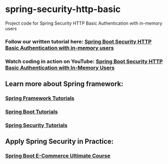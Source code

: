 # spring-security-http-basic
Project code for Spring Security HTTP Basic Authentication with in-memory users
### Follow our written tutorial here: [Spring Boot Security HTTP Basic Authentication with in-memory users](https://www.codejava.net/frameworks/spring-boot/http-basic-authentication-with-in-memory-users)
### Watch coding in action on YouTube: [Spring Boot Security HTTP Basic Authentication with In-Memory Users](https://www.youtube.com/watch?v=d9t_trawaa0)
## Learn more about Spring framework:
### [Spring Framework Tutorials](https://www.codejava.net/spring-tutorials)
### [Spring Boot Tutorials](https://www.codejava.net/spring-boot-tutorials)
### [Spring Security Tutorials](https://www.codejava.net/spring-security-tutorials)
## Apply Spring Security in Practice:
### [Spring Boot E-Commerce Ultimate Course](https://www.udemy.com/course/spring-boot-e-commerce-ultimate/?referralCode=3A24FAC7220029CEDFD6)
